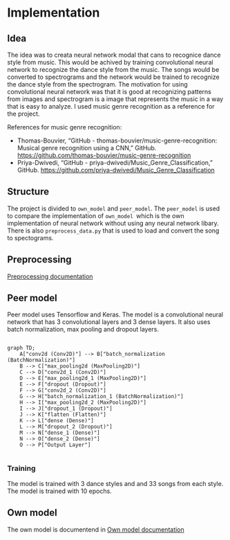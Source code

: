 # Implementation

## Idea

The idea was to creata neural network modal that cans to recognice dance style from music. This would be achived by training convolutional neural network to recognize the dance style from the music. The songs would be converted to spectrograms and the network would be trained to recognize the dance style from the spectrogram. The motivation for using convolutional neural network was that it is good at recognizing patterns from images and spectrogram is a image that represents the music in a way that is easy to analyze. I used music genre recognition as a reference for the project. 

References for music genre recognition:
- Thomas-Bouvier, “GitHub - thomas-bouvier/music-genre-recognition: Musical genre recognition using a CNN,” GitHub. https://github.com/thomas-bouvier/music-genre-recognition
- Priya-Dwivedi, “GitHub - priya-dwivedi/Music_Genre_Classification,” GitHub. https://github.com/priya-dwivedi/Music_Genre_Classification

## Structure

The project is divided to `own_model` and `peer_model`. The `peer_model` is used to compare the implementation of `own_model `which is the own implementation of neural network without using any neural network libary. There is also `preprocess_data.py` that is used to load and convert the song to spectograms.

## Preprocessing

[Preprocessing documentation](Preprocessing.md)

## Peer model 

Peer model uses Tensorflow and Keras.
The model is a convolutional neural network that has 3 convolutional layers and 3 dense layers. It also uses batch normalization, max pooling and dropout layers.

```mermaid

graph TD;
    A["conv2d (Conv2D)"] --> B["batch_normalization (BatchNormalization)"]
    B --> C["max_pooling2d (MaxPooling2D)"]
    C --> D["conv2d_1 (Conv2D)"]
    D --> E["max_pooling2d_1 (MaxPooling2D)"]
    E --> F["dropout (Dropout)"]
    F --> G["conv2d_2 (Conv2D)"]
    G --> H["batch_normalization_1 (BatchNormalization)"]
    H --> I["max_pooling2d_2 (MaxPooling2D)"]
    I --> J["dropout_1 (Dropout)"]
    J --> K["flatten (Flatten)"]
    K --> L["dense (Dense)"]
    L --> M["dropout_2 (Dropout)"]
    M --> N["dense_1 (Dense)"]
    N --> O["dense_2 (Dense)"]
    O --> P["Output Layer"]


```
 ### Training

 The model is trained with 3 dance styles and and 33 songs from each style. The model is trained with 10 epochs.


## Own model

The own model is documentend in [Own model documentation](OwnModel.md)



